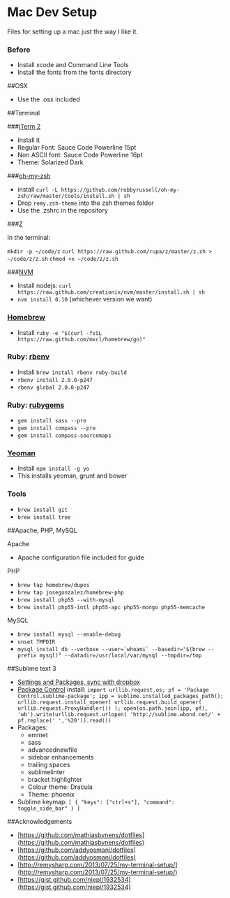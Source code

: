 Mac Dev Setup
=============

Files for setting up a mac just the way I like it.

### Before

- Install xcode and Command Line Tools
- Install the fonts from the fonts directory


##OSX

- Use the .osx included

##Terminal


###[iTerm 2](http://www.iterm2.com/#/section/home)

- Install it
- Regular Font: Sauce Code Powerline 15pt
- Non ASCII font: Sauce Code Powerline 16pt
- Theme: Solarized Dark

###[oh-my-zsh](https://github.com/robbyrussell/oh-my-zsh)

- install `curl -L https://github.com/robbyrussell/oh-my-zsh/raw/master/tools/install.sh | sh`
- Drop `remy.zsh-theme` into the zsh themes folder
- Use the .zshrc in the repository


###[Z](https://github.com/rupa/z)

In the terminal:

`mkdir -p ~/code/z`
`curl https://raw.github.com/rupa/z/master/z.sh > ~/code/z/z.sh`
`chmod +x ~/code/z/z.sh`

###[NVM](https://github.com/creationix/nvm)

- Install nodejs: `curl https://raw.github.com/creationix/nvm/master/install.sh | sh`
- `nvm install 0.10` (whichever version we want)

### [Homebrew](http://brew.sh/)

- Install `ruby -e "$(curl -fsSL https://raw.github.com/mxcl/homebrew/go)"`

### Ruby: [rbenv](https://github.com/sstephenson/rbenv)

- Install `brew install rbenv ruby-build`
- `rbenv install 2.0.0-p247`
- `rbenv global 2.0.0-p247`

### Ruby: [rubygems](http://rubygems.org/)

- `gem install sass --pre`
- `gem install compass --pre`
- `gem install compass-sourcemaps`

### [Yeoman](http://yeoman.io/)

- Install `npm install -g yo`
- This installs yeoman, grunt and bower


### Tools

- `brew install git`
- `brew install tree`

##Apache, PHP, MySQL

Apache

- Apache configuration file included for guide

PHP

- `brew tap homebrew/dupes`
- `brew tap josegonzalez/homebrew-php`
- `brew install php55 --with-mysql`
- `brew install php55-intl php55-apc php55-mongo php55-memcache`

MySQL

- `brew install mysql --enable-debug`
- `unset TMPDIR`
- ``mysql_install_db --verbose --user=`whoami` --basedir="$(brew --prefix mysql)" --datadir=/usr/local/var/mysql --tmpdir=/tmp``

##Sublime text 3

- [Settings and Packages, sync with dropbox](https://sublime.wbond.net/docs/syncing#dropbox-osx)
- [Package Control](https://sublime.wbond.net/installation#st3) install: `import urllib.request,os; pf = 'Package Control.sublime-package'; ipp = sublime.installed_packages_path(); urllib.request.install_opener( urllib.request.build_opener( urllib.request.ProxyHandler()) ); open(os.path.join(ipp, pf), 'wb').write(urllib.request.urlopen( 'http://sublime.wbond.net/' + pf.replace(' ','%20')).read())`
- Packages:
	- emmet
	- sass
	- advancednewfile
	- sidebar enhancements
	- trailing spaces
	- sublimelinter
	- bracket highlighter
	- Colour theme: Dracula
	- Theme: phoenix
- Sublime keymap: `[ { "keys": ["ctrl+s"], "command": toggle_side_bar" } ]`


##Acknowledgements

- [https://github.com/mathiasbynens/dotfiles](https://github.com/mathiasbynens/dotfiles)
- [https://github.com/addyosmani/dotfiles](https://github.com/addyosmani/dotfiles)
- [http://remysharp.com/2013/07/25/my-terminal-setup/](http://remysharp.com/2013/07/25/my-terminal-setup/)
- [https://gist.github.com/niepi/1932534](https://gist.github.com/niepi/1932534)


